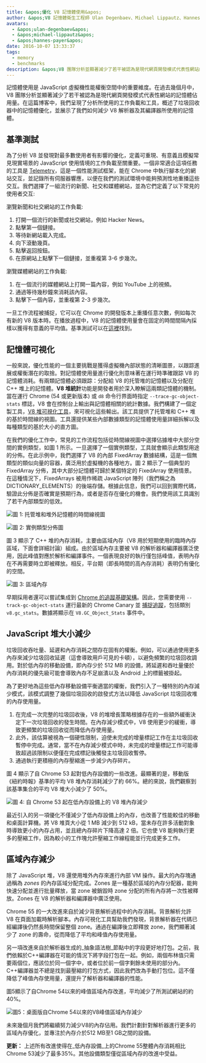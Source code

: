 ```yaml
---
title: &apos;優化 V8 記憶體使用&apos;
author: &apos;V8 記憶體衛生工程師 Ulan Degenbaev、Michael Lippautz、Hannes Payer 和 Toon Verwaest&apos;
avatars:
  - &apos;ulan-degenbaev&apos;
  - &apos;michael-lippautz&apos;
  - &apos;hannes-payer&apos;
date: 2016-10-07 13:33:37
tags:
  - memory
  - benchmarks
description: &apos;V8 團隊分析並顯著減少了若干被認為是現代網頁開發模式代表性網站的記憶體佔用量。&apos;
---
```

記憶體使用是 JavaScript 虛擬機性能權衡空間中的重要維度。在過去幾個月中，V8 團隊分析並顯著減少了若干被認為是現代網頁開發模式代表性網站的記憶體佔用量。在這篇博客中，我們呈現了分析所使用的工作負載和工具，概述了垃圾回收器中的記憶體優化，並展示了我們如何減少 V8 解析器及其編譯器所使用的記憶體。

<!--truncate-->
## 基準測試

為了分析 V8 並發現對最多數使用者有影響的優化，定義可重現、有意義且模擬常見現實場景的 JavaScript 使用情境的工作負載至關重要。一個非常適合這項任務的工具是 [Telemetry](https://catapult.gsrc.io/telemetry)，這是一個性能測試框架，能在 Chrome 中執行腳本化的網站交互，並記錄所有伺服器響應，以便在我們的測試環境中能夠預測性地重播這些交互。我們選擇了一組流行的新聞、社交和媒體網站，並為它們定義了以下常見的使用者交互:

瀏覽新聞和社交網站的工作負載:

1. 打開一個流行的新聞或社交網站，例如 Hacker News。
1. 點擊第一個鏈接。
1. 等待新網站載入完成。
1. 向下滾動幾頁。
1. 點擊返回按鈕。
1. 在原網站上點擊下一個鏈接，並重複第 3-6 步幾次。

瀏覽媒體網站的工作負載:

1. 在一個流行的媒體網站上打開一篇內容，例如 YouTube 上的視頻。
1. 通過等待幾秒鐘來消耗該內容。
1. 點擊下一個內容，並重複第 2-3 步幾次。

一旦工作流程被捕捉，它可以在 Chrome 的開發版本上重播任意次數，例如每次有新的 V8 版本時。在播放過程中，V8 的記憶體使用量會在固定的時間間隔內採樣以獲得有意義的平均值。基準測試可以在[這裡](https://cs.chromium.org/chromium/src/tools/perf/page_sets/system_health/browsing_stories.py?q=browsing+news&sq=package:chromium&dr=CS&l=11)找到。

## 記憶體可視化

一般來說，優化性能的一個主要挑戰是獲得虛擬機內部狀態的清晰圖景，以跟踪進展或權衡潛在的取捨。對記憶體使用量進行優化則意味著在運行時準確跟踪 V8 的記憶體消耗。有兩類記憶體必須跟踪：分配給 V8 的托管堆的記憶體以及分配在 C++ 堆上的記憶體。**V8 堆統計**功能是開發者用於深入瞭解這兩類記憶體的機制。當在運行 Chrome (54 或更新版本) 或 `d8` 命令行界面時指定 `--trace-gc-object-stats` 標誌，V8 會在控制台上輸出與記憶體相關的統計數據。我們構建了一個定製工具，[V8 堆可視化工具](https://mlippautz.github.io/v8-heap-stats/)，來可視化這些輸出。該工具提供了托管堆和 C++ 堆的基於時間線的視圖。工具還提供某些內部數據類型的記憶體使用量詳細拆解以及每種類型的基於大小的直方圖。

在我們的優化工作中，常見的工作流程包括從時間線視圖中選擇佔據堆中大部分空間的實例類型，如圖 1 所示。一旦選擇了一個實例類型，工具就會顯示此類型用途的分佈。在此示例中，我們選擇了 V8 的內部 FixedArray 數據結構，這是一個無類型的類似向量的容器，廣泛用於虛擬機的各種地方。圖 2 顯示了一個典型的 FixedArray 分佈，其中大部分記憶體可歸於某個特定的 FixedArray 使用情景。在這種情況下，FixedArrays 被用作稀疏 JavaScript 陣列（我們稱之為 DICTIONARY\_ELEMENTS）的後端存儲。根據此信息，我們可以回到實際代碼，驗證此分佈是否確實是預期行為，或者是否存在優化的機會。我們使用該工具識別了若干內部類型的低效。

![圖 1: 托管堆和堆外記憶體的時間線視圖](/_img/optimizing-v8-memory/timeline-view.png)

![圖 2: 實例類型分佈圖](/_img/optimizing-v8-memory/distribution.png)

圖 3 顯示了 C++ 堆的內存消耗，主要由區域內存（V8 用於短期使用的臨時內存區域，下面會詳細討論）組成。由於區域內存主要被 V8 的解析器和編譯器廣泛使用，因此峰值對應於解析和編譯事件。一個表現良好的執行僅包括峰值，表明內存在不再需要時立即被釋放。相反，平台期（即長時間的高內存消耗）表明仍有優化的空間。

![圖 3: 區域內存](/_img/optimizing-v8-memory/zone-memory.png)

早期採用者還可以嘗試集成到 [Chrome 的追蹤基礎架構](https://www.chromium.org/developers/how-tos/trace-event-profiling-tool)。因此，您需要使用 `--track-gc-object-stats` 運行最新的 Chrome Canary 並 [捕捉追蹤](https://www.chromium.org/developers/how-tos/trace-event-profiling-tool/recording-tracing-runs#TOC-Capture-a-trace-on-Chrome-desktop)，包括類別 `v8.gc_stats`。數據將顯示在 `V8.GC_Object_Stats` 事件中。

## JavaScript 堆大小減少

垃圾回收吞吐量、延遲和內存消耗之間存在固有的權衡。例如，可以通過使用更多內存來減少垃圾回收延遲（這會導致用戶可見的卡頓），以避免頻繁的垃圾回收調用。對於低內存的移動設備，即內存少於 512 MB 的設備，將延遲和吞吐量優於內存消耗的優先級可能會導致內存不足崩潰以及 Android 上的標籤被掛起。

為了更好地為這些低內存移動設備平衡適當的權衡，我們引入了一種特別的內存減少模式，該模式調整了幾個垃圾回收的啟發式方法以降低 JavaScript 垃圾回收堆的內存使用量。

1. 在完成一次完整的垃圾回收後，V8 的堆增長策略根據存在的一些額外緩衝決定下一次垃圾回收的發生時間。在內存減少模式中，V8 使用更少的緩衝，導致更頻繁的垃圾回收從而降低內存使用量。
1. 此外，該估算被視為一個硬性限制，迫使未完成的增量標記工作在主垃圾回收暫停中完成。通常，當不在內存減少模式中時，未完成的增量標記工作可能導致超過該限制以便僅在完成標記後觸發主垃圾回收暫停。
1. 通過執行更積極的內存壓縮進一步減少內存碎片。

圖 4 顯示了自 Chrome 53 起對低內存設備的一些改進。最顯著的是，移動版《紐約時報》基準的平均 V8 堆內存消耗減少了約 66%。總的來說，我們觀察到該基準集合的平均 V8 堆大小減少了 50%。

![圖 4: 自 Chrome 53 起在低內存設備上的 V8 堆內存減少](/_img/optimizing-v8-memory/heap-memory-reduction.png)

最近引入的另一項優化不僅減少了低內存設備上的內存，也改善了性能較佳的移動和桌面計算機。將 V8 堆頁大小從 1 MB 減少到 512 kB，當未存在許多活動對象時導致更小的內存占用，並且總內存碎片下降高達 2 倍。它也使 V8 能夠執行更多的壓縮工作，因為較小的工作塊允許壓縮工作線程能並行完成更多工作。

## 區域內存減少

除了 JavaScript 堆，V8 還使用堆外內存來進行內部 VM 操作。最大的內存塊通過稱為 _zones_ 的內存區域分配完成。Zones 是一種基於區域的內存分配器，能夠快速分配並進行批量釋放，當 zone 被銷毀時 zone 分配的所有內存將一次性被釋放。Zones 在 V8 的解析器和編譯器中廣泛使用。

Chrome 55 的一大改進來自於減少背景解析過程中的內存消耗。背景解析允許 V8 在頁面加載時解析腳本。內存可視化工具幫助我們發現，背景解析器在代碼已經編譯後仍然長時間保留整個 zone。通過在編譯後立即釋放 zone，我們顯著減少了 zone 的壽命，從而降低了平均和峰值內存使用量。

另一項改進來自於解析器生成的_抽象語法樹_節點中的字段更好地打包。之前，我們依賴於C++編譯器在可能的情況下將字段打包在一起。例如，兩個布林值只需要兩個位，應該位於同一個字中，或者位於前一個字剩餘未使用的部分內。C++編譯器並不總是找到最壓縮的打包方式，因此我們改為手動打包位。這不僅降低了峰值內存使用量，還提升了解析器和編譯器的性能。

圖5顯示了自Chrome 54以來的峰值區域內存改進，平均減少了所測試網站的約40%。

![圖5：桌面版自Chrome 54以來的V8峰值區域內存減少](/_img/optimizing-v8-memory/peak-zone-memory-reduction.png)

未來幾個月我們將繼續努力減少V8的內存佔用。我們計劃針對解析器進行更多的區域內存優化，並專注於內存介於512 MB至1 GB之間的設備。

**更新：** 上述所有改進使得在_低內存設備_上的Chrome 55整體內存消耗相比Chrome 53減少了最多35%。其他設備類型僅從區域內存的改進中受益。
